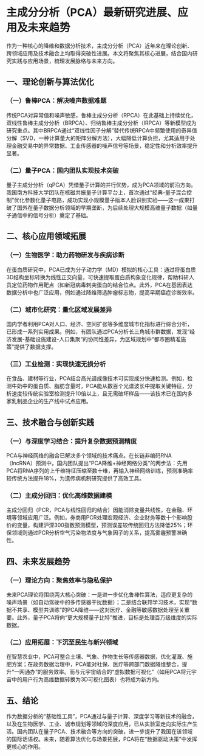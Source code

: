 # 主成分分析（PCA）最新研究进展、应用及未来趋势
作为一种核心的降维和数据分析技术，主成分分析（PCA）近年来在理论创新、跨领域应用及技术融合上均取得突破性进展。本文将聚焦其核心进展，结合国内研究实践与应用场景，梳理发展脉络与未来方向。


## 一、理论创新与算法优化
### （一）鲁棒PCA：解决噪声数据难题
传统PCA对异常值和噪声敏感，鲁棒主成分分析（RPCA）在此基础上持续优化，双线性鲁棒主成分分析（BRPCA）、归纳鲁棒主成分分析（IRPCA）等新模型成为研究重点。其中BRPCA通过“双线性因子分解”替代传统RPCA中频繁使用的奇异值分解（SVD，一种计算量大的矩阵分解方法），大幅降低计算负担，尤其适用于处理金融交易中的异常数据、工业传感器的噪声信号等场景，稳定性和分析效率提升显著。

### （二）量子PCA：国内团队实现技术突破
量子主成分分析（qPCA）凭借量子计算的并行优势，成为PCA领域的前沿方向。我国南方科技大学团队在核磁共振量子计算平台上，首次通过“经典-量子混合控制”优化参数化量子电路，成功实现小规模量子版本人脸识别实验——这一成果打破了国外在量子数据分析领域的早期垄断，为后续处理大规模高维量子数据（如量子通信中的信号分析）奠定了基础。


## 二、核心应用领域拓展
### （一）生物医学：助力药物研发与疾病诊断
在蛋白质研究中，PCA已成为分子动力学（MD）模拟的核心工具：通过将蛋白质3D结构坐标转换为线性正交向量，可快速提取蛋白质构象变化规律，帮助科研人员定位药物作用靶点（如新冠病毒刺突蛋白的结合位点。此外，PCA在基因表达数据分析中也广泛应用，例如通过降维筛选肿瘤标志物，提高早期癌症诊断效率。

### （二）城市化研究：量化区域发展差异
国内学者利用PCA对人口、经济、空间扩张等多维度城市化指标进行综合分析，已形成一系列实用成果。例如，有团队通过PCA分析长三角城市群数据，发现“经济发展-基础设施建设-人口集聚”的协同性差异，为区域规划中“都市圈精准施策”提供了数据支撑。

### （三）工业检测：实现快速无损分析
在食品、建材等行业，PCA结合高光谱成像技术可实现成分快速检测。例如，检测牛奶中的蛋白质、脂肪含量时，PCA能从数百个光谱波长中提取关键特征，分析速度较传统实验室检测提升10倍以上，且无需破坏样品——该技术已在国内多家乳制品企业的生产线中试点应用。


## 三、技术融合与创新实践
### （一）与深度学习结合：提升复杂数据预测精度
PCA与神经网络的融合已解决多个领域的技术痛点。在长链非编码RNA（lncRNA）预测中，国内团队提出“PCA降维+神经网络分类”的两步法：先用PCA将RNA序列的上千维特征压缩至数十维，再输入神经网络训练，预测准确率较传统方法提升18%，为遗传病机制研究提供了高效工具。

### （二）主成分回归：优化高维数据建模
主成分回归（PCR，PCA与线性回归的结合）因能消除变量共线性，在金融、环境等领域应用广泛。例如，券商用PCR处理宏观经济、企业财务等数十个影响股价的变量，构建沪深300指数预测模型，预测误差较传统回归方法降低25%；环保领域则通过PCR分析空气污染物浓度与气象因子的关系，提高雾霾预警准确性。


## 四、未来发展趋势
### （一）理论方向：聚焦效率与隐私保护
未来PCA理论将围绕两大核心突破：一是进一步优化鲁棒性算法，适应更复杂的噪声场景（如自动驾驶中的多传感器干扰数据）；二是结合联邦学习技术，实现“数据不共享、模型共训练”的PCA降维——这对医疗、金融等敏感数据处理至关重要。此外，量子PCA将向“更大规模量子比特”推进，目标是处理百万级维度的实际数据。

### （二）应用拓展：下沉至民生与新兴领域
在智慧农业中，PCA可整合土壤、气象、作物生长等传感器数据，优化灌溉、施肥方案；在政务数据治理中，PCA能对社保、医疗等跨部门数据降维整合，提升“一网通办”的服务效率。而与元宇宙结合的“虚拟数据可视化”（如用PCA将元宇宙中的用户行为高维数据转换为3D可视化图表）也将成为新方向。


## 五、结论
作为数据分析的“基础性工具”，PCA通过与量子计算、深度学习等新技术的融合，以及在生物医学、工业、城市规划等领域的深度应用，已从实验室走向实际生产生活。国内团队在量子PCA、技术融合等方向的突破，进一步提升了我国在该领域的国际话语权。未来，随着算法优化与场景拓展，PCA将在“数据驱动决策”中发挥更核心的作用。